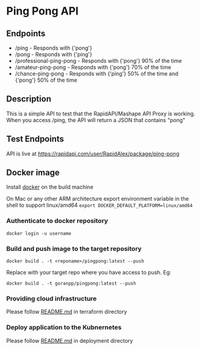 # Ping Pong API

## Endpoints
- /ping - Responds with {'pong'}
- /pong - Responds with {'ping'}
- /professional-ping-pong - Responds with {'pong'} 90% of the time
- /amateur-ping-pong - Responds with {'pong'} 70% of the time
- /chance-ping-pong - Responds with {'ping'} 50% of the time and {'pong'} 50% of the time

## Description
This is a simple API to test that the RapidAPI/Mashape API Proxy is working. When you access /ping, the API will return a JSON that contains "pong"

## Test Endpoints
API is live at https://rapidapi.com/user/RapidAlex/package/ping-pong

## Docker image
Install [docker](https://www.docker.com/products/docker-desktop/) on the build machine  

On Mac or any other ARM architecture export environment variable in the shell to support linux/amd64 
`export DOCKER_DEFAULT_PLATFORM=linux/amd64`

### Authenticate to docker repository  
```docker login -u username```

### Build and push image to the target repository
```docker build . -t <reponame>/pingpong:latest --push```

Replace <reponame> with your target repo where you have access to push.
Eg:
```
docker build . -t goranpp/pingpong:latest --push
```


### Providing cloud infrastructure 
Please follow [README.md](./terraform) in terraform directory

### Deploy application to the Kubnernetes
Please follow [README.md](./deployment) in deployment directory

